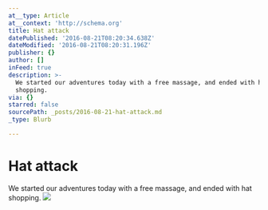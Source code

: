 ```yaml
---
at__type: Article
at__context: 'http://schema.org'
title: Hat attack
datePublished: '2016-08-21T08:20:34.638Z'
dateModified: '2016-08-21T08:20:31.196Z'
publisher: {}
author: []
inFeed: true
description: >-
  We started our adventures today with a free massage, and ended with hat
  shopping.
via: {}
starred: false
sourcePath: _posts/2016-08-21-hat-attack.md
_type: Blurb

---
```

# Hat attack

We started our adventures today with a free massage, and ended with hat shopping.
![](https://the-grid-user-content.s3-us-west-2.amazonaws.com/47585709-6006-4a67-95dc-40a5b4831ea9.jpg)